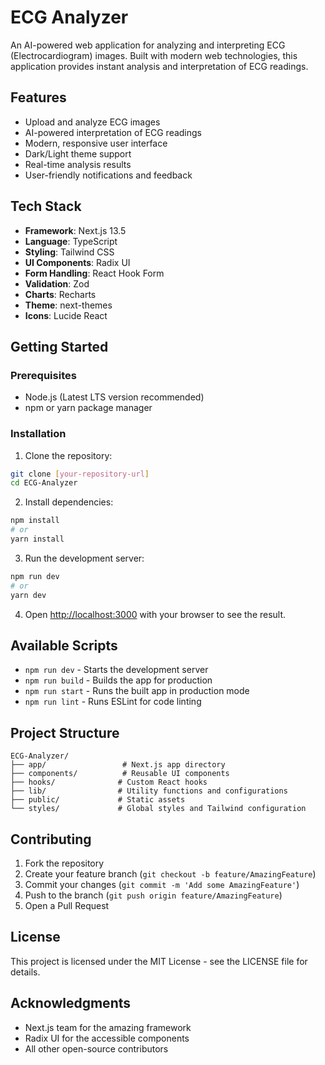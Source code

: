 # ECG Analyzer

An AI-powered web application for analyzing and interpreting ECG (Electrocardiogram) images. Built with modern web technologies, this application provides instant analysis and interpretation of ECG readings.

## Features

- Upload and analyze ECG images
- AI-powered interpretation of ECG readings
- Modern, responsive user interface
- Dark/Light theme support
- Real-time analysis results
- User-friendly notifications and feedback

## Tech Stack

- **Framework**: Next.js 13.5
- **Language**: TypeScript
- **Styling**: Tailwind CSS
- **UI Components**: Radix UI
- **Form Handling**: React Hook Form
- **Validation**: Zod
- **Charts**: Recharts
- **Theme**: next-themes
- **Icons**: Lucide React

## Getting Started

### Prerequisites

- Node.js (Latest LTS version recommended)
- npm or yarn package manager

### Installation

1. Clone the repository:

```bash
git clone [your-repository-url]
cd ECG-Analyzer
```

2. Install dependencies:

```bash
npm install
# or
yarn install
```

3. Run the development server:

```bash
npm run dev
# or
yarn dev
```

4. Open [http://localhost:3000](http://localhost:3000) with your browser to see the result.

## Available Scripts

- `npm run dev` - Starts the development server
- `npm run build` - Builds the app for production
- `npm run start` - Runs the built app in production mode
- `npm run lint` - Runs ESLint for code linting

## Project Structure

```
ECG-Analyzer/
├── app/                 # Next.js app directory
├── components/          # Reusable UI components
├── hooks/              # Custom React hooks
├── lib/                # Utility functions and configurations
├── public/             # Static assets
└── styles/             # Global styles and Tailwind configuration
```

## Contributing

1. Fork the repository
2. Create your feature branch (`git checkout -b feature/AmazingFeature`)
3. Commit your changes (`git commit -m 'Add some AmazingFeature'`)
4. Push to the branch (`git push origin feature/AmazingFeature`)
5. Open a Pull Request

## License

This project is licensed under the MIT License - see the LICENSE file for details.

## Acknowledgments

- Next.js team for the amazing framework
- Radix UI for the accessible components
- All other open-source contributors
